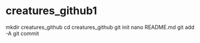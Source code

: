 # creatures_github1
mkdir creatures_github
cd creatures_github
git init
nano README.md
git add -A
git commit
